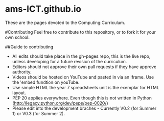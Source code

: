 ams-ICT.github.io
=================

These are the pages devoted to the Computing Curriculum.

#Contributing
Feel free to contribute to this repository, or to fork it for your own school.  

##Guide to contributing
* All edits should take place in the gh-pages repo, this is the live repo, unless developing for a future revision of the curriculum.
* Editors should not approve their own pull requests if they have approve authority.
* Videos should be hosted on YouTube and pasted in via an iframe. Use the 'embed fundtion on youTube.
* Use simple HTML the year 7 spreadsheets unit is the exemplar for HTML layout.
* PEP 20 applies everywhere.  Even though this is not written in Python (http://legacy.python.org/dev/peps/pep-0020/)
* Please edit into the development braches - Currently V0.2 (for Summer 1) or V0.3 (for Summer 2).
